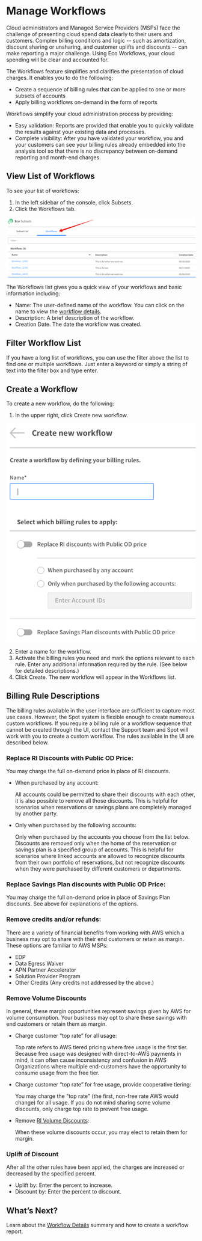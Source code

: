 # Manage Workflows

Cloud administrators and Managed Service Providers (MSPs) face the challenge of presenting cloud spend data clearly to their users and customers. Complex billing conditions and logic -- such as amortization, discount sharing or unsharing, and customer uplifts and discounts -- can make reporting a major challenge. Using Eco Workflows, your cloud spending will be clear and accounted for.

The Workflows feature simplifies and clarifies the presentation of cloud charges. It enables you to do the following:
- Create a sequence  of billing rules that can be applied to one or more subsets of accounts
- Apply billing workflows on-demand in the form of reports

Workflows simplify your cloud administration process by providing:
- Easy validation: Reports are provided that enable you to quickly validate the results against your existing data and processes.
- Complete visibility: After you have validated your workflow, you and your customers can see your billing rules already embedded into the analysis tool so that there is no discrepancy between on-demand reporting and month-end charges.

## View List of Workflows

To see your list of workflows:
1. In the left sidebar of the console, click Subsets.
2. Click the Workflows tab.

<img src="/eco/_media/tutorials-manage-workflows-01.png" />

The Workflows list gives you a quick view of your workflows and basic information including:
- Name: The user-defined name of the workflow. You can click on the name to view the [workflow details](eco/tutorials/view-workflow-details).
- Description: A brief description of the workflow.
- Creation Date. The date the workflow was created.

## Filter Workflow List

If you have a long list of workflows, you can use the filter above the list to find one or multiple workflows. Just enter a keyword or simply a string of text into the filter box and type enter.

## Create a Workflow

To create a new workflow, do the following:
1. In the upper right, click Create new workflow.

<img src="/eco/_media/tutorials-manage-workflows-02.png" />

2. Enter a name for the workflow.
3. Activate the billing rules you need and mark the options relevant to each rule. Enter any additional information required by the rule. (See below for detailed descriptions.)
4. Click Create. The new workflow will appear in the Workflows list.

## Billing Rule Descriptions

The billing rules available in the user interface are sufficient to capture most use cases. However, the Spot system is flexible enough to create numerous custom workflows. If you require a billing rule or a workflow sequence that cannot be created through the UI, contact the Support team and Spot will work with you to create a custom workflow. The rules available in the UI are described below.

### Replace RI Discounts with Public OD Price:

You may charge the full on-demand price in place of RI discounts.
- When purchased by any account:

  All accounts could be permitted to share their discounts with each other, it is also possible to remove all those discounts. This is helpful for scenarios when reservations or savings plans are completely managed by another party.

- Only when purchased by the following accounts:

  Only when purchased by the accounts you choose from the list below. Discounts are removed only when the home of the reservation or savings plan is a specified group of accounts. This is helpful for scenarios where linked accounts are allowed to recognize discounts from their own portfolio of reservations, but not recognize discounts when they were purchased by different customers or departments.

### Replace Savings Plan discounts with Public OD Price:

You may charge the full on-demand price in place of Savings Plan discounts. See above for explanations of the options.

### Remove credits and/or refunds:

There are a variety of financial benefits from working with AWS which a business may opt to share with their end customers or retain as margin. These options are familiar to AWS MSPs:
- EDP
- Data Egress Waiver
- APN Partner Accelerator
- Solution Provider Program
- Other Credits (Any credits not addressed by the above.)

### Remove Volume Discounts

In general, these margin opportunities represent savings given by AWS for volume consumption. Your business may opt to share these savings with end customers or retain them as margin.

- Charge customer “top rate” for all usage:

  Top rate refers to AWS tiered pricing where free usage is the first tier. Because free usage was designed with direct-to-AWS payments in mind, it can often cause inconsistency and confusion in AWS Organizations where multiple end-customers have the opportunity to consume usage from the free tier.

- Charge customer “top rate” for free usage, provide cooperative tiering:

  You may charge the "top rate" (the first, non-free rate AWS would change) for all usage.  If you do not mind sharing some volume discounts, only charge top rate to prevent free usage.

- Remove [RI Volume Discounts](https://aws.amazon.com/ec2/pricing/reserved-instances/pricing/#Amazon_EC2_Standard_Reserved_Instance_Volume_Discounts):

  When these volume discounts occur, you may elect to retain them for margin.

### Uplift of Discount

After all the other rules have been applied, the charges are increased or decreased by the specified percent.
- Uplift by: Enter the percent to increase.
- Discount by: Enter the percent to discount.

## What’s Next?

Learn about the [Workflow Details](eco/tutorials/view-workflow-details) summary and how to create a workflow report.
